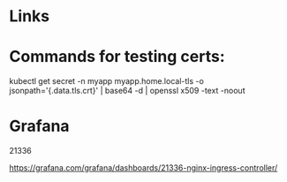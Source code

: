 # Links

# Commands for testing certs:

kubectl get secret -n myapp myapp.home.local-tls  -o jsonpath='{.data.tls\.crt}' | base64 -d | openssl x509 -text -noout


# Grafana

21336

https://grafana.com/grafana/dashboards/21336-nginx-ingress-controller/